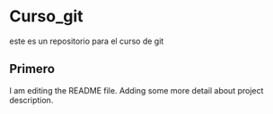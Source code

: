 # Curso_git
este es un repositorio para el curso de git

## Primero
 I am editing the README file. Adding some more detail about project description.
